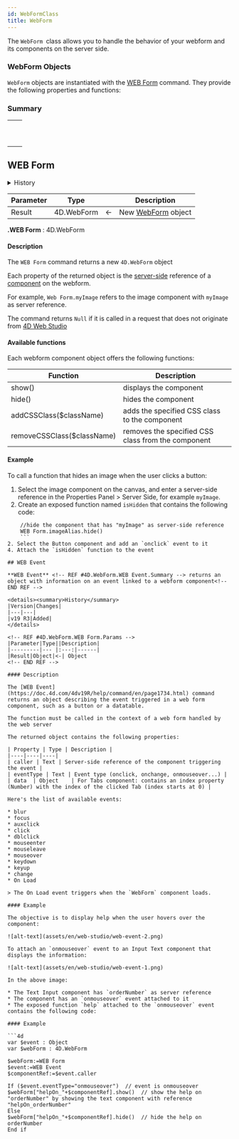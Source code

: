 ```yaml
---
id: WebFormClass
title: WebForm
---
```


The `WebForm `class allows you to handle the behavior of your webform and its components on the server side.

### WebForm Objects

`WebForm` objects are instantiated with the [WEB Form](#web-form) command. They provide the following properties and functions:

### Summary 
||
|---|
|[<!-- INCLUDE #WEB Form -->](#new)<p>&nbsp;&nbsp;&nbsp;&nbsp;<!-- INCLUDE #4D.WebForm.Summary --> |

## WEB Form

<details><summary>History</summary>
|Version|Changes|
|---|---|
|v19 R3|Added|
</details>

<!-- REF #4D.WebForm.WEB Form.Params -->
|Parameter|Type||Description|
|---------|--- |:---:|------|
|Result|4D.WebForm|<-|New [WebForm](#web-form-object) object
<!-- END REF -->

<!-- REF #4D.WebForm.WEB Form.Syntax -->
**.WEB Form** : 4D.WebForm<!-- END REF -->

#### Description
The `WEB Form` command <!-- REF #4D.WebForm.WEB Form.Summary --> returns a new `4D.WebForm` object<!-- END REF -->

Each property of the returned object is the [server-side](../web-development/web-studio.md#server-side) reference of a [component](web-studio.md#components) on the webform. 

For example, `Web Form.myImage` refers to the image component with `myImage` as server reference.

The command returns `Null` if it is called in a request that does not originate from [4D Web Studio](../web-studio/web-studio.md)

#### Available functions

Each webform component object offers the following functions:

| Function | Description |
|----|----|
| show() | displays the component |
| hide() | hides the component |
| addCSSClass($className) |  adds the specified CSS class to the component
| removeCSSClass($className) | removes the specified CSS class from the component

#### Example

To call a function that hides an image when the user clicks a button: 

1. Select the image component on the canvas, and enter a server-side reference in the Properties Panel > Server Side, for example `myImage`.
2. Create an exposed function named `isHidden` that contains the following code:
```4d 
	//hide the component that has "myImage" as server-side reference
	WEB Form.imageAlias.hide()
	```
2. Select the Button component and add an `onclick` event to it
4. Attach the `isHidden` function to the event

## WEB Event

**WEB Event** <!-- REF #4D.WebForm.WEB Event.Summary --> returns an object with information on an event linked to a webform component<!-- END REF --> 

<details><summary>History</summary>
|Version|Changes|
|---|---|
|v19 R3|Added|
</details>

<!-- REF #4D.WebForm.WEB Form.Params -->
|Parameter|Type||Description|
|---------|--- |:---:|------|
|Result|Object|<-| Object
<!-- END REF -->

#### Description

The [WEB Event](https://doc.4d.com/4dv19R/help/command/en/page1734.html) command returns an object describing the event triggered in a web form component, such as a button or a datatable. 

The function must be called in the context of a web form handled by the web server

The returned object contains the following properties:

| Property | Type | Description |
|----|----|----|
| caller | Text | Server-side reference of the component triggering the event |
| eventType | Text | Event type (onclick, onchange, onmouseover...) |
| data	| Object	| For Tabs component: contains an index property (Number) with the index of the clicked Tab (index starts at 0) |

Here's the list of available events: 

* blur
* focus
* auxclick
* click
* dblclick
* mouseenter
* mouseleave
* mouseover
* keydown
* keyup
* change
* On Load

> The On Load event triggers when the `WebForm` component loads.

#### Example

The objective is to display help when the user hovers over the component:

![alt-text](assets/en/web-studio/web-event-2.png)

To attach an `onmouseover` event to an Input Text component that displays the information:

![alt-text](assets/en/web-studio/web-event-1.png)

In the above image: 

* The Text Input component has `orderNumber` as server reference
* The component has an `onmouseover` event attached to it
* The exposed function `help` attached to the `onmouseover` event contains the following code: 

#### Example 

```4d
var $event : Object
var $webForm : 4D.WebForm

$webForm:=WEB Form
$event:=WEB Event
$componentRef:=$event.caller

If ($event.eventType="onmouseover")  // event is onmouseover 
$webForm["helpOn_"+$componentRef].show()  // show the help on "orderNumber" by showing the text component with reference "helpOn_orderNumber" 
Else 
$webForm["helpOn_"+$componentRef].hide()  // hide the help on orderNumber
End if 
```


